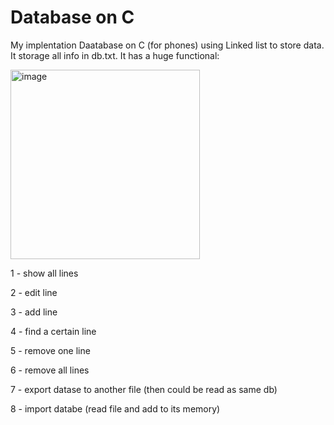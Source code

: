 # Database on C
My implentation Daatabase on C (for phones) using Linked list to store data. It storage all info in db.txt. It has a huge functional:

<img width="303" alt="image" src="https://github.com/user-attachments/assets/400bd914-f53c-44dc-8600-08c5c4f91386">


1 - show all lines

2 - edit line

3 - add line

4 - find a certain line

5 - remove one line

6 - remove all lines

7 - export datase to another file (then could be read as same db)

8 - import databe (read file and add to its memory)
